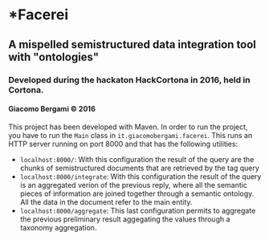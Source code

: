 # *Facerei
## A mispelled semistructured data integration tool with "ontologies"
### Developed during the hackaton HackCortona in 2016, held in Cortona.
#### Giacomo Bergami &copy; 2016

This project has been developed with Maven. In order to run the project, you have to run the `Main` class in `it.giacomobergami.facerei`. This runs an HTTP server running on port 8000 and that has the following utilities:

* `localhost:8000/`: With this configuration the result of the query are the chunks of semistructured documents that are retrieved by the tag query
* `localhost:8000/integrate`: With this configuration the result of the query is an aggregated verion of the previous reply, where all the semantic pieces of information are joined together through a semantic ontology. All the data in the document refer to the main entity.
* `localhost:8000/aggregate`: This last configuration permits to aggregate the previous preliminary result aggegating the values through a taxonomy aggregation.
